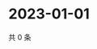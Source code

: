 # 2023-01-01

共 0 条

<!-- BEGIN WEIBO -->
<!-- 最后更新时间 Sun Jan 01 2023 07:12:56 GMT+0800 (China Standard Time) -->

<!-- END WEIBO -->
